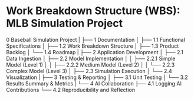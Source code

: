 # Work Breakdown Structure (WBS): MLB Simulation Project

0 Baseball Simulation Project
|
├── 1 Documentation
│   ├── 1.1 Functional Specifications
│   ├── 1.2 Work Breakdown Structure
│   ├── 1.3 Product Backlog
│   └── 1.4 Roadmap
|
├── 2 Application Development
│   ├── 2.1 Data Ingestion
│   ├── 2.2 Model Implementation
│   │   ├── 2.2.1 Simple Model (Level 1)
│   │   ├── 2.2.2 Medium Model (Level 2)
│   │   └── 2.2.3 Complex Model (Level 3)
│   ├── 2.3 Simulation Execution
│   └── 2.4 Visualization
|
├── 3 Testing & Reporting
│   ├── 3.1 Unit Testing
│   └── 3.2 Results Summary & Metrics
|
└── 4 AI Collaboration
├── 4.1 Logging AI Contributions
└── 4.2 Reproducibility and Reflection
